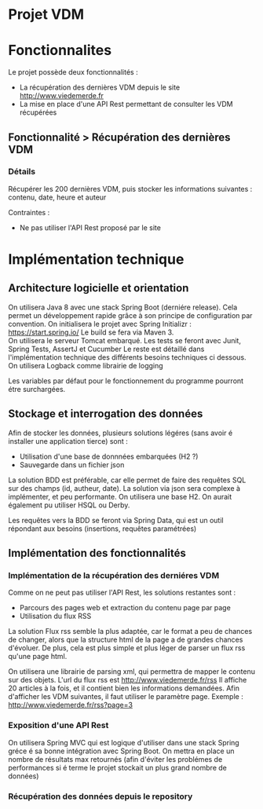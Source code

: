 Projet VDM
=========================

# Fonctionnalites

Le projet possède deux fonctionnalités :
- La récupération des dernières VDM depuis le site http://www.viedemerde.fr
- La mise en place d'une API Rest permettant de consulter les VDM récupérées

## Fonctionnalité > Récupération des dernières VDM

### Détails 
Récupérer les 200 dernières VDM, puis stocker les informations suivantes : contenu, date, heure et auteur

Contraintes : 
- Ne pas utiliser l'API Rest proposé par le site

# Implémentation technique
## Architecture logicielle et orientation

On utilisera Java 8 avec une stack Spring Boot (derniére release). 
Cela permet un développement rapide grâce à son principe de configuration par convention.
On initialisera le projet avec Spring Initializr : https://start.spring.io/
Le build se fera via Maven 3.  
On utilisera le serveur Tomcat embarqué.
Les tests se feront avec Junit, Spring Tests, AssertJ et Cucumber
Le reste est détaillé dans l'implémentation technique des différents besoins techniques ci dessous.
On utilisera Logback comme librairie de logging

Les variables par défaut pour le fonctionnement du programme pourront étre surchargées.

## Stockage et interrogation des données

Afin de stocker les données, plusieurs solutions légéres (sans avoir é installer une application tierce) sont :
- Utilisation d'une base de donnnées embarquées (H2 ?)
- Sauvegarde dans un fichier json

La solution BDD est préférable, car elle permet de faire des requêtes SQL sur des champs (id, autheur, date).
La solution via json sera complexe à implémenter, et peu performante.
On utilisera une base H2. On aurait également pu utiliser HSQL ou Derby.

Les requêtes vers la BDD se feront via Spring Data, qui est un outil répondant aux besoins (insertions, requêtes paramétrées)

## Implémentation des fonctionnalités 

### Implémentation de la récupération des derniéres VDM

Comme on ne peut pas utiliser l'API Rest, les solutions restantes sont :
- Parcours des pages web et extraction du contenu page par page
- Utilisation du flux RSS

La solution Flux rss semble la plus adaptée, car le format a peu de chances de changer, alors que la structure html de la page a de grandes chances d'évoluer. De plus, cela est plus simple et plus léger de parser un flux rss qu'une page html.

On utilisera une librairie de parsing xml, qui permettra de mapper le contenu sur des objets.
L'url du flux rss est http://www.viedemerde.fr/rss
Il affiche 20 articles à la fois, et il contient bien les informations demandées. 
Afin d'afficher les VDM suivantes, il faut utiliser le paramètre page.
Exemple : http://www.viedemerde.fr/rss?page=3

### Exposition d'une API Rest
On utilisera Spring MVC qui est logique d'utiliser dans une stack Spring gréce é sa bonne intégration avec Spring Boot. 
On mettra en place un nombre de résultats max retournés (afin d'éviter les problémes de performances si é terme le projet stockait un plus grand nombre de données)

### Récupération des données depuis le repository






